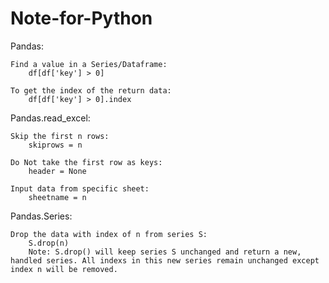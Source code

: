 # Note-for-Python
Pandas:
	
    Find a value in a Series/Dataframe:
		df[df['key'] > 0]
        
    To get the index of the return data:
		df[df['key'] > 0].index

Pandas.read_excel:
	
	Skip the first n rows: 
		skiprows = n
		
	Do Not take the first row as keys:
    	header = None
		
	Input data from specific sheet:
		sheetname = n
    
Pandas.Series:
	
	Drop the data with index of n from series S:
    	S.drop(n)
    	Note: S.drop() will keep series S unchanged and return a new, handled series. All indexs in this new series remain unchanged except index n will be removed.
		
	

